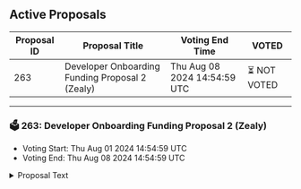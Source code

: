 ## Active Proposals

| Proposal ID | Proposal Title | Voting End Time | VOTED |
|-------------|----------------|-----------------|-------|
| 263 | Developer Onboarding Funding Proposal 2 (Zealy) | Thu Aug 08 2024 14:54:59 UTC | ⏳ NOT VOTED |

---

### 🗳 263: Developer Onboarding Funding Proposal 2 (Zealy)
- Voting Start: Thu Aug 01 2024 14:54:59 UTC
- Voting End: Thu Aug 08 2024 14:54:59 UTC

<details>
<summary>Proposal Text</summary>
 
# Developer Onboarding Funding Proposal 2n> [From this discussion page](https://github.com/orgs/akash-network/discussions/633)n## IntroductionnThe program previously targeting marketing and education is back after two successful runs! This time, we are aiming to introduce a way to make it run year-round without breaks, improve the education, and to incentivize direct contributions to Akash.n[Details from the first proposal](https://github.com/orgs/akash-network/discussions/457)n[Presented results from the first proposal](https://github.com/orgs/akash-network/discussions/599)n## Expected outcomesnWe will include 1-5 missions from each category each month from deploying, providing, marketing, and direct contribution. Our goal is to have some missions be available at all times, such as developing and deploying an app to Akash. Examples from each category includes developing & deploying an app with a new feature, creating a helpful script for providers or running a certain provider, creating an useful text/video guide, and finding and fixing errors in the documentation.nThe last category, direct contribution, is aiming to increase the number of core contributors to the network and technical projects requesting funds via governance proposals. The more core contributors the network gets, the more people will be active in WGs/SIGs plus on GitHub and on other platforms. The other three are here to get more developers familiar with Akash and at least temporarily boost network statistics in provider and deployment counts.nWe are aiming to have one bi-weekly meeting for the WG-call and another one for assisting users and answering technical questions. Besides this, both of us have private meetings - usually bi-weekly - talking about how to best create missions and any other details happening behind the scenes such as if we need to prepare anything or do anything before a WG-call.nFurthermore we are expecting to increase the number of users to a total of 500-750 unique users across the different categories. This is roughly double the current user count.n## Resources requiredn> 1x community manager (taking the lead on wg-zealy calls; writing announcements; paying out rewards; interacting & making final decisions, etc)n> 1x administrator (reviewing missions, giving technical support, creating helper scripts, finalizing details, etc)n> (+ a common collaborative effort on creating tasks and running other meetings)nFor the increased amount of work from the previous proposal, we are now requesting $2000/contributor/month.nFurthermore, we are planning to use $3000 USD/month for rewards. As we already have $8k USD at the time of writing, mostly from Greg's donation, we are only going to request the difference of $4000 USD unless it changes.n## Proposal fundingnWe are also proposing asking for funding for at least 4 months at a time while reporting every 3 months to ensure that we can make the program run without breaks. One period can be between months 1-3 and then this will be reported on, and any changes/discussion will be made during the 4th month. The 4th month would be included in the next report and months 5 and 6 would include potential changes from the discussion on month 4. With our current system we have been unable to run the program without breaks because we plan the new periods during the breaks.nIf no changes are made, we will request funding for 4 months for a total balance of $20000 USD making the total request to be approximately $12000 USD after keeping the rewards pool donation in mind.
</details>

